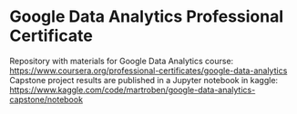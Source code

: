 # Google Data Analytics Professional Certificate
Repository with materials for Google Data Analytics course: https://www.coursera.org/professional-certificates/google-data-analytics
Capstone project results are published in a Jupyter notebook in kaggle: https://www.kaggle.com/code/martroben/google-data-analytics-capstone/notebook
